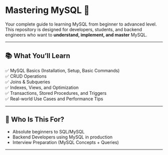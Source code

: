 # Mastering MySQL 🚀

Your complete guide to learning MySQL from beginner to advanced level.  
This repository is designed for developers, students, and backend engineers who want to **understand, implement, and master** MySQL.

---

## 📚 What You’ll Learn

✅ MySQL Basics (Installation, Setup, Basic Commands)  
✅ CRUD Operations  
✅ Joins & Subqueries  
✅ Indexes, Views, and Optimization  
✅ Transactions, Stored Procedures, and Triggers  
✅ Real-world Use Cases and Performance Tips

---

## 🧠 Who Is This For?

- Absolute beginners to SQL/MySQL  
- Backend Developers using MySQL in production  
- Interview Preparation (MySQL Concepts + Queries)  
---
